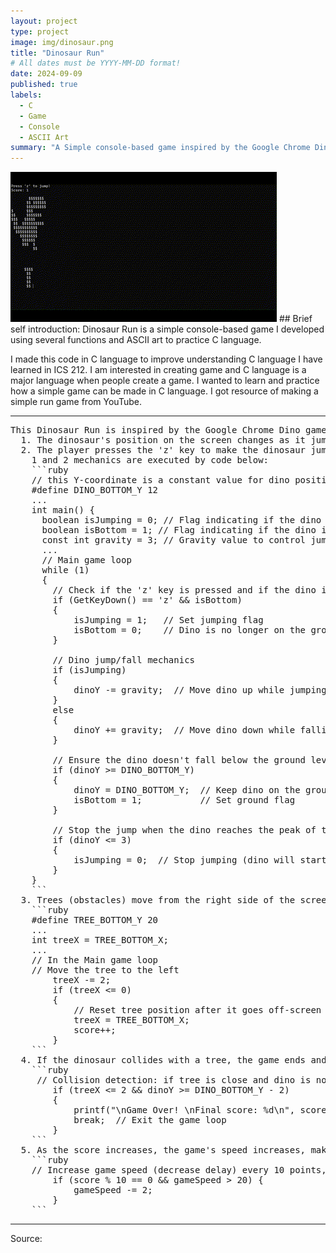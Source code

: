 ```yaml
---
layout: project
type: project
image: img/dinosaur.png
title: "Dinosaur Run"
# All dates must be YYYY-MM-DD format!
date: 2024-09-09
published: true
labels:
  - C
  - Game
  - Console
  - ASCII Art
summary: "A Simple console-based game inspired by the Google Chrome Dino game."
---
```



<img class="img-fluid" src="../img/dinosaurRunGif.gif">
## Brief self introduction: 
Dinosaur Run is a simple console-based game I developed using several functions and ASCII art to practice C language. 

I made this code in C language to improve understanding C language I have learned in ICS 212. I am interested in creating game and C language is a major language when people create a game. I wanted to learn and practice how a simple game can be made in C language. I got resource of making a simple run game from YouTube. 

<hr>

<pre>
This Dinosaur Run is inspired by the Google Chrome Dino game where the player controls a dinosaur that must jump over obstacles (represented as trees). Mechanics that the game has are described with the following codes :
  1. The dinosaur's position on the screen changes as it jumps and falls back due to gravity.
  2. The player presses the 'z' key to make the dinosaur jump.
    1 and 2 mechanics are executed by code below:
    ```ruby
    // this Y-coordinate is a constant value for dino position where the dino lands (ground level)
    #define DINO_BOTTOM_Y 12
    ...
    int main() {
      boolean isJumping = 0; // Flag indicating if the dino is jumping
      boolean isBottom = 1; // Flag indicating if the dino is on the ground
      const int gravity = 3; // Gravity value to control jump or false speed
      ...
      // Main game loop
      while (1)
      {
        // Check if the 'z' key is pressed and if the dino is on the ground
        if (GetKeyDown() == 'z' && isBottom)
        {
            isJumping = 1;   // Set jumping flag
            isBottom = 0;    // Dino is no longer on the ground
        }

        // Dino jump/fall mechanics
        if (isJumping)
        {
            dinoY -= gravity;  // Move dino up while jumping
        }
        else
        {
            dinoY += gravity;  // Move dino down while falling
        }

        // Ensure the dino doesn't fall below the ground level
        if (dinoY >= DINO_BOTTOM_Y)
        {
            dinoY = DINO_BOTTOM_Y;  // Keep dino on the ground
            isBottom = 1;           // Set ground flag
        }

        // Stop the jump when the dino reaches the peak of the jump
        if (dinoY <= 3)
        {
            isJumping = 0;  // Stop jumping (dino will start falling)
        }
    }
    ```
  3. Trees (obstacles) move from the right side of the screen to the left.
    ```ruby
    #define TREE_BOTTOM_Y 20
    ...
    int treeX = TREE_BOTTOM_X;
    ...
    // In the Main game loop
    // Move the tree to the left
        treeX -= 2;
        if (treeX <= 0) 
        {
            // Reset tree position after it goes off-screen
            treeX = TREE_BOTTOM_X; 
            score++;             
        }
    ```
  4. If the dinosaur collides with a tree, the game ends and displays a "Game Over" message along with the final score.
    ```ruby
     // Collision detection: if tree is close and dino is not high enough, game over
        if (treeX <= 2 && dinoY >= DINO_BOTTOM_Y - 2)
        {
            printf("\nGame Over! \nFinal score: %d\n", score);  // Display final score
            break;  // Exit the game loop
        }
    ```
  5. As the score increases, the game's speed increases, making it progressively faster. 
    ```ruby
    // Increase game speed (decrease delay) every 10 points, making the game harder
        if (score % 10 == 0 && gameSpeed > 20) {
            gameSpeed -= 2;
        }
    ```
</pre>

<hr>

Source: 
